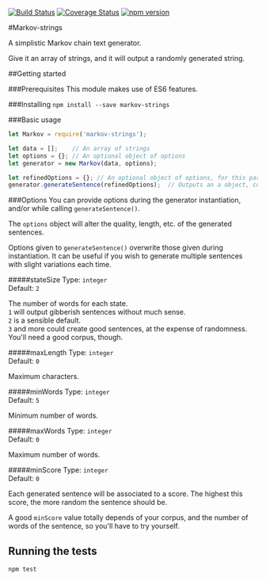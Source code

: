 [![Build Status](https://travis-ci.org/scambier/markov-strings.svg?branch=master)](https://travis-ci.org/scambier/markov-strings)
[![Coverage Status](https://coveralls.io/repos/github/scambier/markov-strings/badge.svg?branch=master)](https://coveralls.io/github/scambier/markov-strings?branch=master)
[![npm version](https://badge.fury.io/js/markov-strings.svg)](https://badge.fury.io/js/markov-strings)

#Markov-strings

A simplistic Markov chain text generator.

Give it an array of strings, and it will output a randomly generated string.

##Getting started

###Prerequisites
This module makes use of ES6 features.

###Installing
`npm install --save markov-strings`

###Basic usage

```javascript
let Markov = require('markov-strings');

let data = [];    // An array of strings
let options = {}; // An optional object of options
let generator = new Markov(data, options);

let refinedOptions = {}; // An optional object of options, for this particular generation
generator.generateSentence(refinedOptions);  // Outputs an a object, containing a string and a score
```

###Options
You can provide options during the generator instantiation, and/or while calling `generateSentence()`.

The `options` object will alter the quality, length, etc. of the generated sentences. 

Options given to `generateSentence()` overwrite those given during instantiation.
It can be useful if you wish to generate multiple sentences with slight variations each time.

#####stateSize
Type: `integer`  
Default: `2`

The number of words for each state.  
`1` will output gibberish sentences without much sense.  
`2` is a sensible default.  
`3` and more could create good sentences, at the expense of randomness. You'll need a good corpus, though.

#####maxLength
Type: `integer`  
Default: `0`

Maximum characters.

#####minWords
Type: `integer`  
Default: `5`

Minimum number of words.

#####maxWords
Type: `integer`  
Default: `0`

Maximum number of words.

#####minScore
Type: `integer`  
Default: `0`

Each generated sentence will be associated to a score. The highest this score, the more random the sentence should be.

A good `minScore` value totally depends of your corpus, and the number of words of the sentence, so you'll have to try yourself.

## Running the tests
`npm test`
